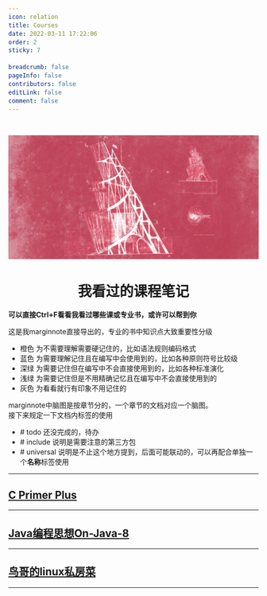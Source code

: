 ```yaml
---
icon: relation
title: Courses
date: 2022-03-11 17:22:06
order: 2
sticky: 7

breadcrumb: false  
pageInfo: false  
contributors: false  
editLink: false  
comment: false
---
```



<br/>

![](./static/Courses_images_1.png)

<div align="center"><h1><strong>我看过的课程笔记</strong></h1></div>  

**可以直接Ctrl+F看看我看过哪些课或专业书，或许可以帮到你**

这是我marginnote直接导出的，专业的书中知识点大致重要性分级
- 橙色 为不需要理解需要硬记住的，比如语法规则编码格式
- 蓝色 为需要理解记住且在编写中会使用到的，比如各种原则符号比较级
- 深绿 为需要记住但在编写中不会直接使用到的，比如各种标准演化
- 浅绿 为需要记住但是不用精确记忆且在编写中不会直接使用到的
- 灰色 为看看就行有印象不用记住的  

marginnote中脑图是按章节分的，一个章节的文档对应一个脑图。  
接下来规定一下文档内标签的使用  
- \# todo 还没完成的，待办
- \# include 说明是需要注意的第三方包
- \# universal 说明是不止这个地方提到，后面可能联动的，可以再配合单独一个**名称**标签使用



-------
## [C Primer Plus](/articles/Courses/C-primer-plus/第一章-初识C语言.md)

<CourseDisplayCard id="C-primer-plus"></CourseDisplayCard>

----------

## [Java编程思想On-Java-8](/articles/Courses/Java编程思想On-Java-8/第一章-面向对象.md)

<CourseDisplayCard id="Java编程思想On-Java-8"></CourseDisplayCard>

----------

## [鸟哥的linux私房菜](/articles/Courses/鸟哥的linux私房菜/第零章-计算机概论.md)

<CourseDisplayCard id="鸟哥的linux私房菜"></CourseDisplayCard>


----------
